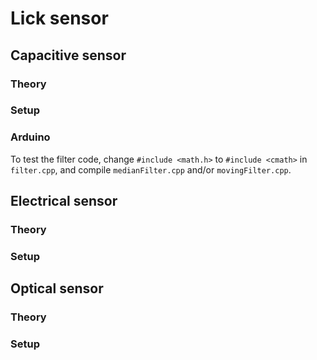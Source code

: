 # Lick sensor
## Capacitive sensor
### Theory

### Setup

### Arduino
To test the filter code, change `#include <math.h>` to `#include <cmath>` in `filter.cpp`, and compile `medianFilter.cpp` and/or `movingFilter.cpp`.

## Electrical sensor
### Theory

### Setup

## Optical sensor
### Theory

### Setup